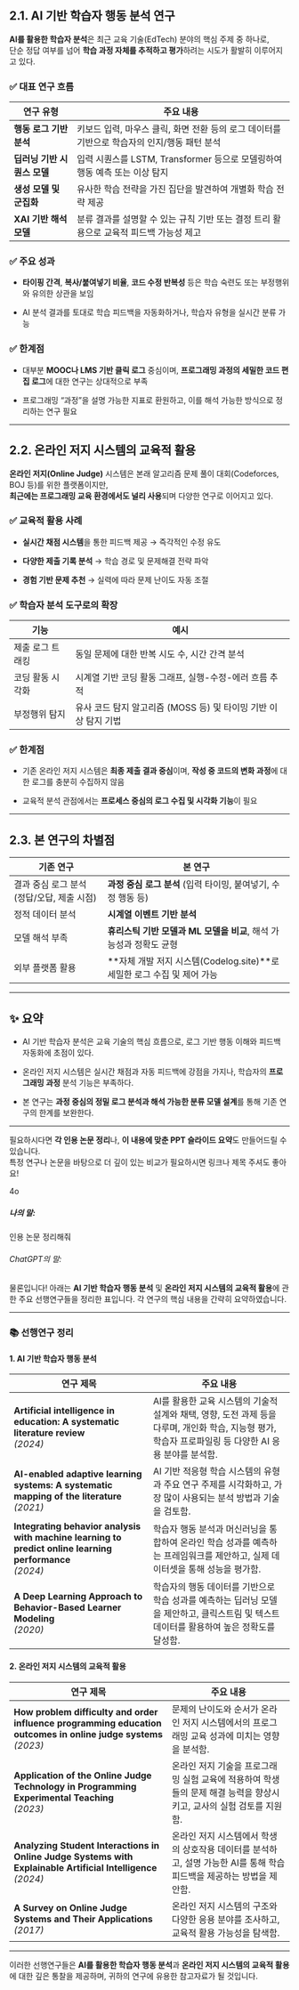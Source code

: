 
## **2.1. AI 기반 학습자 행동 분석 연구**

**AI를 활용한 학습자 분석**은 최근 교육 기술(EdTech) 분야의 핵심 주제 중 하나로,  
단순 정답 여부를 넘어 **학습 과정 자체를 추적하고 평가**하려는 시도가 활발히 이루어지고 있다.

### ✅ 대표 연구 흐름

|연구 유형|주요 내용|
|---|---|
|**행동 로그 기반 분석**|키보드 입력, 마우스 클릭, 화면 전환 등의 로그 데이터를 기반으로 학습자의 인지/행동 패턴 분석|
|**딥러닝 기반 시퀀스 모델**|입력 시퀀스를 LSTM, Transformer 등으로 모델링하여 행동 예측 또는 이상 탐지|
|**생성 모델 및 군집화**|유사한 학습 전략을 가진 집단을 발견하여 개별화 학습 전략 제공|
|**XAI 기반 해석 모델**|분류 결과를 설명할 수 있는 규칙 기반 또는 결정 트리 활용으로 교육적 피드백 가능성 제고|

### ✅ 주요 성과

- **타이핑 간격**, **복사/붙여넣기 비율**, **코드 수정 반복성** 등은 학습 숙련도 또는 부정행위와 유의한 상관을 보임
    
- AI 분석 결과를 토대로 학습 피드백을 자동화하거나, 학습자 유형을 실시간 분류 가능
    

### ✅ 한계점

- 대부분 **MOOC나 LMS 기반 클릭 로그** 중심이며, **프로그래밍 과정의 세밀한 코드 편집 로그**에 대한 연구는 상대적으로 부족
    
- 프로그래밍 “과정”을 설명 가능한 지표로 환원하고, 이를 해석 가능한 방식으로 정리하는 연구 필요
    

---

## **2.2. 온라인 저지 시스템의 교육적 활용**

**온라인 저지(Online Judge)** 시스템은 본래 알고리즘 문제 풀이 대회(Codeforces, BOJ 등)를 위한 플랫폼이지만,  
**최근에는 프로그래밍 교육 환경에서도 널리 사용**되며 다양한 연구로 이어지고 있다.

### ✅ 교육적 활용 사례

- **실시간 채점 시스템**을 통한 피드백 제공 → 즉각적인 수정 유도
    
- **다양한 제출 기록 분석** → 학습 경로 및 문제해결 전략 파악
    
- **경험 기반 문제 추천** → 실력에 따라 문제 난이도 자동 조절
    

### ✅ 학습자 분석 도구로의 확장

|기능|예시|
|---|---|
|제출 로그 트래킹|동일 문제에 대한 반복 시도 수, 시간 간격 분석|
|코딩 활동 시각화|시계열 기반 코딩 활동 그래프, 실행-수정-에러 흐름 추적|
|부정행위 탐지|유사 코드 탐지 알고리즘 (MOSS 등) 및 타이밍 기반 이상 탐지 기법|

### ✅ 한계점

- 기존 온라인 저지 시스템은 **최종 제출 결과 중심**이며, **작성 중 코드의 변화 과정**에 대한 로그를 충분히 수집하지 않음
    
- 교육적 분석 관점에서는 **프로세스 중심의 로그 수집 및 시각화 기능**이 필요
    

---

## **2.3. 본 연구의 차별점**

| 기존 연구                      | 본 연구                                              |
| -------------------------- | ------------------------------------------------- |
| 결과 중심 로그 분석 (정답/오답, 제출 시점) | **과정 중심 로그 분석** (입력 타이밍, 붙여넣기, 수정 행동 등)           |
| 정적 데이터 분석                  | **시계열 이벤트 기반 분석**                                 |
| 모델 해석 부족                   | **휴리스틱 기반 모델과 ML 모델을 비교**, 해석 가능성과 정확도 균형         |
| 외부 플랫폼 활용                  | **자체 개발 저지 시스템(Codelog.site)**로 세밀한 로그 수집 및 제어 가능 |

---

## ✨ 요약

- AI 기반 학습자 분석은 교육 기술의 핵심 흐름으로, 로그 기반 행동 이해와 피드백 자동화에 초점이 있다.
    
- 온라인 저지 시스템은 실시간 채점과 자동 피드백에 강점을 가지나, 학습자의 **프로그래밍 과정** 분석 기능은 부족하다.
    
- 본 연구는 **과정 중심의 정밀 로그 분석과 해석 가능한 분류 모델 설계**를 통해 기존 연구의 한계를 보완한다.
    

---

필요하시다면 **각 인용 논문 정리**나, **이 내용에 맞춘 PPT 슬라이드 요약**도 만들어드릴 수 있습니다.  
특정 연구나 논문을 바탕으로 더 깊이 있는 비교가 필요하시면 링크나 제목 주셔도 좋아요!

4o

##### 나의 말:

인용 논문 정리해줘

###### ChatGPT의 말:

물론입니다! 아래는 **AI 기반 학습자 행동 분석** 및 **온라인 저지 시스템의 교육적 활용**에 관한 주요 선행연구들을 정리한 표입니다. 각 연구의 핵심 내용을 간략히 요약하였습니다.

---

### 📚 선행연구 정리

#### 1. AI 기반 학습자 행동 분석

|연구 제목|주요 내용|
|---|---|
|**Artificial intelligence in education: A systematic literature review**  <br>_(2024)_|AI를 활용한 교육 시스템의 기술적 설계와 채택, 영향, 도전 과제 등을 다루며, 개인화 학습, 지능형 평가, 학습자 프로파일링 등 다양한 AI 응용 분야를 분석함.|
|**AI-enabled adaptive learning systems: A systematic mapping of the literature**  <br>_(2021)_|AI 기반 적응형 학습 시스템의 유형과 주요 연구 주제를 시각화하고, 가장 많이 사용되는 분석 방법과 기술을 검토함.|
|**Integrating behavior analysis with machine learning to predict online learning performance**  <br>_(2024)_|학습자 행동 분석과 머신러닝을 통합하여 온라인 학습 성과를 예측하는 프레임워크를 제안하고, 실제 데이터셋을 통해 성능을 평가함.|
|**A Deep Learning Approach to Behavior-Based Learner Modeling**  <br>_(2020)_|학습자의 행동 데이터를 기반으로 학습 성과를 예측하는 딥러닝 모델을 제안하고, 클릭스트림 및 텍스트 데이터를 활용하여 높은 정확도를 달성함.|

#### 2. 온라인 저지 시스템의 교육적 활용

|연구 제목|주요 내용|
|---|---|
|**How problem difficulty and order influence programming education outcomes in online judge systems**  <br>_(2023)_|문제의 난이도와 순서가 온라인 저지 시스템에서의 프로그래밍 교육 성과에 미치는 영향을 분석함.|
|**Application of the Online Judge Technology in Programming Experimental Teaching**  <br>_(2023)_|온라인 저지 기술을 프로그래밍 실험 교육에 적용하여 학생들의 문제 해결 능력을 향상시키고, 교사의 실험 검토를 지원함.|
|**Analyzing Student Interactions in Online Judge Systems with Explainable Artificial Intelligence**  <br>_(2024)_|온라인 저지 시스템에서 학생의 상호작용 데이터를 분석하고, 설명 가능한 AI를 통해 학습 피드백을 제공하는 방법을 제안함.|
|**A Survey on Online Judge Systems and Their Applications**  <br>_(2017)_|온라인 저지 시스템의 구조와 다양한 응용 분야를 조사하고, 교육적 활용 가능성을 탐색함.|

---

이러한 선행연구들은 **AI를 활용한 학습자 행동 분석**과 **온라인 저지 시스템의 교육적 활용**에 대한 깊은 통찰을 제공하며, 귀하의 연구에 유용한 참고자료가 될 것입니다.